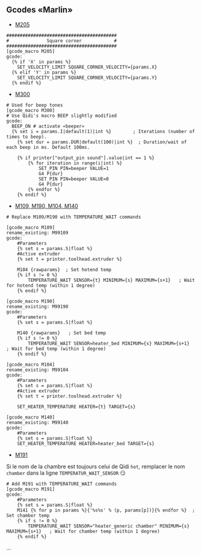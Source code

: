 ## Gcodes «Marlin»

- [M205](./MyConfiguration/macros/marlin_macros.cfg)

```
#########################################
#              Square corner            #
#########################################
[gcode_macro M205]
gcode:
  {% if 'X' in params %}
    SET_VELOCITY_LIMIT SQUARE_CORNER_VELOCITY={params.X}
  {% elif 'Y' in params %}
    SET_VELOCITY_LIMIT SQUARE_CORNER_VELOCITY={params.Y}
  {% endif %}
```

- [M300](./MyConfiguration/macros/marlin_macros.cfg)

```
# Used for beep tones
[gcode_macro M300]
# Use Qidi's macro BEEP slightly modified
gcode:
  BEEP_ON # activate «beeper»
  {% set i = params.I|default(1)|int %}        ; Iterations (number of times to beep).
    {% set dur = params.DUR|default(100)|int %}  ; Duration/wait of each beep in ms. Default 100ms.

    {% if printer["output_pin sound"].value|int == 1 %}
        {% for iteration in range(i|int) %}
            SET_PIN PIN=beeper VALUE=1
            G4 P{dur}
            SET_PIN PIN=beeper VALUE=0
    		G4 P{dur}
        {% endfor %}
    {% endif %}
```

- [M109, M190, M104, M140](./MyConfiguration/macros/heater_override.cfg)

```
# Replace M109/M190 with TEMPERATURE_WAIT commands

[gcode_macro M109]
rename_existing: M99109
gcode:
    #Parameters
    {% set s = params.S|float %}
    #Active extruder
    {% set t = printer.toolhead.extruder %}
    
    M104 {rawparams}  ; Set hotend temp
    {% if s != 0 %}
        TEMPERATURE_WAIT SENSOR={t} MINIMUM={s} MAXIMUM={s+1}   ; Wait for hotend temp (within 1 degree)
    {% endif %}

[gcode_macro M190]
rename_existing: M99190
gcode:
    #Parameters
    {% set s = params.S|float %}

    M140 {rawparams}   ; Set bed temp
    {% if s != 0 %}
        TEMPERATURE_WAIT SENSOR=heater_bed MINIMUM={s} MAXIMUM={s+1}  ; Wait for bed temp (within 1 degree)
    {% endif %}

[gcode_macro M104]
rename_existing: M99104
gcode:
    #Parameters
    {% set s = params.S|float %}
    #Active extruder
    {% set t = printer.toolhead.extruder %}

    SET_HEATER_TEMPERATURE HEATER={t} TARGET={s}

[gcode_macro M140]
rename_existing: M99140
gcode:
    #Parameters
    {% set s = params.S|float %}
    SET_HEATER_TEMPERATURE HEATER=heater_bed TARGET={s}
```

- [M191](./MyConfiguration/macros/heater_override.cfg)

Si le nom de la chambre est toujours celui de Qidi `hot`, remplacer le nom `chamber` dans la ligne `TEMPERATUR_WAIT_SENSOR` :smirk:

```
# Add M191 with TEMPERATURE_WAIT commands
[gcode_macro M191]
gcode:
    #Parameters
    {% set s = params.S|float %}
    M141 {% for p in params %}{'%s%s' % (p, params[p])}{% endfor %}  ; Set chamber temp
    {% if s != 0 %}
        TEMPERATURE_WAIT SENSOR="heater_generic chamber" MINIMUM={s} MAXIMUM={s+1}   ; Wait for chamber temp (within 1 degree)
    {% endif %}
```

…
